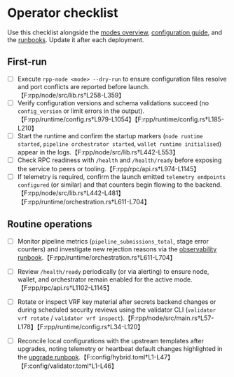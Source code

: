 # Operator checklist

Use this checklist alongside the [modes overview](../modes.md), [configuration guide](../configuration.md),
and the [runbooks](../runbooks/startup.md). Update it after each deployment.

## First-run

- [ ] Execute `rpp-node <mode> --dry-run` to ensure configuration files resolve and port conflicts are
      reported before launch.【F:rpp/node/src/lib.rs†L258-L359】
- [ ] Verify configuration versions and schema validations succeed (no `config_version` or limit
      errors in the output).【F:rpp/runtime/config.rs†L979-L1054】【F:rpp/runtime/config.rs†L185-L210】
- [ ] Start the runtime and confirm the startup markers (`node runtime started`, `pipeline orchestrator
      started`, `wallet runtime initialised`) appear in the logs.【F:rpp/node/src/lib.rs†L442-L553】
- [ ] Check RPC readiness with `/health` and `/health/ready` before exposing the service to peers or
      tooling.【F:rpp/rpc/api.rs†L974-L1145】
- [ ] If telemetry is required, confirm the launch emitted `telemetry endpoints configured` (or similar)
      and that counters begin flowing to the backend.【F:rpp/node/src/lib.rs†L442-L481】【F:rpp/runtime/orchestration.rs†L611-L704】

## Routine operations

- [ ] Monitor pipeline metrics (`pipeline_submissions_total`, stage error counters) and investigate new
      rejection reasons via the [observability runbook](../runbooks/observability.md).【F:rpp/runtime/orchestration.rs†L611-L704】
- [ ] Review `/health/ready` periodically (or via alerting) to ensure node, wallet, and orchestrator
      remain enabled for the active mode.【F:rpp/rpc/api.rs†L1102-L1145】
- [ ] Rotate or inspect VRF key material after secrets backend changes or during scheduled security
      reviews using the validator CLI (`validator vrf rotate` / `validator vrf inspect`).【F:rpp/node/src/main.rs†L57-L178】【F:rpp/runtime/config.rs†L34-L120】
- [ ] Reconcile local configurations with the upstream templates after upgrades, noting telemetry or
      heartbeat default changes highlighted in the [upgrade runbook](../runbooks/upgrade.md).【F:config/hybrid.toml†L1-L47】【F:config/validator.toml†L1-L46】

